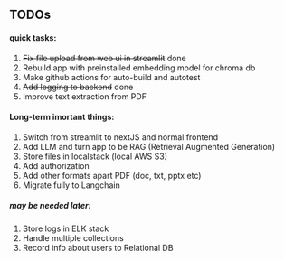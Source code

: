 
## TODOs

#### quick tasks:
1) ~~Fix file upload from web ui in streamlit~~ done
2) Rebuild app with preinstalled embedding model for chroma db
3) Make github actions for auto-build and autotest
4) ~~Add logging to backend~~ done
5) Improve text extraction from PDF
   

#### Long-term imortant things:
1) Switch from streamlit to nextJS and normal frontend
2) Add LLM and turn app to be RAG (Retrieval Augmented Generation)
3) Store files in localstack (local AWS S3)
4) Add authorization
5) Add other formats apart PDF (doc, txt, pptx etc)
6) Migrate fully to Langchain
   
##### may be needed later:
1) Store logs in ELK stack
2) Handle multiple collections
3) Record info about users to Relational DB

